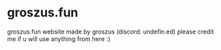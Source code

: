 # groszus.fun

groszus.fun website
made by groszus (discord: undefin.ed)
please credit me if u will use anything from here :)
